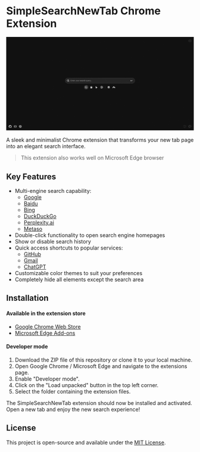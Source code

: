 # SimpleSearchNewTab Chrome Extension

![SimpleSearchNewTab demo](demo.gif)

A sleek and minimalist Chrome extension that transforms your new tab page into an elegant search interface.

> This extension also works well on Microsoft Edge browser

## Key Features

- Multi-engine search capability:
  - [Google](https://www.google.com)
  - [Baidu](https://www.baidu.com)
  - [Bing](https://www.bing.com)
  - [DuckDuckGo](https://duckduckgo.com)
  - [Perplexity.ai](https://www.perplexity.ai)
  - [Metaso](https://metaso.cn)
- Double-click functionality to open search engine homepages
- Show or disable search history
- Quick access shortcuts to popular services:
  - [GitHub](https://github.com)
  - [Gmail](https://mail.google.com)
  - [ChatGPT](https://chatgpt.com)
- Customizable color themes to suit your preferences
- Completely hide all elements except the search area

## Installation

#### Available in the extension store

-  [Google Chrome Web Store](https://chromewebstore.google.com/detail/simplesearchnewtab/abmnkkhjkinffcldoaihgdkegaheaigm)
-  [Microsoft Edge Add-ons](https://microsoftedge.microsoft.com/addons/detail/simplesearchnewtab/cefppiicdgbodalbbfakcljdomjoaned)

#### Developer mode

1. Download the ZIP file of this repository or clone it to your local machine.
2. Open Google Chrome / Microsoft Edge and navigate to the extensions page.
3. Enable "Developer mode".
4. Click on the "Load unpacked" button in the top left corner.
5. Select the folder containing the extension files.

The SimpleSearchNewTab extension should now be installed and activated. Open a new tab and enjoy the new search experience!

## License

This project is open-source and available under the [MIT License](https://opensource.org/licenses/MIT).
